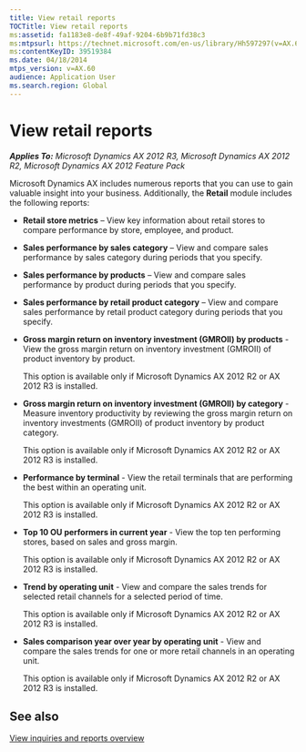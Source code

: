 ```yaml
---
title: View retail reports
TOCTitle: View retail reports
ms:assetid: fa1183e8-de8f-49af-9204-6b9b71fd38c3
ms:mtpsurl: https://technet.microsoft.com/en-us/library/Hh597297(v=AX.60)
ms:contentKeyID: 39519384
ms.date: 04/18/2014
mtps_version: v=AX.60
audience: Application User
ms.search.region: Global
---
```


# View retail reports 


_**Applies To:** Microsoft Dynamics AX 2012 R3, Microsoft Dynamics AX 2012 R2, Microsoft Dynamics AX 2012 Feature Pack_

Microsoft Dynamics AX includes numerous reports that you can use to gain valuable insight into your business. Additionally, the **Retail** module includes the following reports:

  - **Retail store metrics** – View key information about retail stores to compare performance by store, employee, and product.

  - **Sales performance by sales category** – View and compare sales performance by sales category during periods that you specify.

  - **Sales performance by products** – View and compare sales performance by product during periods that you specify.

  - **Sales performance by retail product category** – View and compare sales performance by retail product category during periods that you specify.

  - **Gross margin return on inventory investment (GMROII) by products** - View the gross margin return on inventory investment (GMROII) of product inventory by product.
    
    This option is available only if Microsoft Dynamics AX 2012 R2 or AX 2012 R3 is installed.

  - **Gross margin return on inventory investment (GMROII) by category** - Measure inventory productivity by reviewing the gross margin return on inventory investments (GMROII) of product inventory by product category.
    
    This option is available only if Microsoft Dynamics AX 2012 R2 or AX 2012 R3 is installed.

  - **Performance by terminal** - View the retail terminals that are performing the best within an operating unit.
    
    This option is available only if Microsoft Dynamics AX 2012 R2 or AX 2012 R3 is installed.

  - **Top 10 OU performers in current year** - View the top ten performing stores, based on sales and gross margin.
    
    This option is available only if Microsoft Dynamics AX 2012 R2 or AX 2012 R3 is installed.

  - **Trend by operating unit** - View and compare the sales trends for selected retail channels for a selected period of time.
    
    This option is available only if Microsoft Dynamics AX 2012 R2 or AX 2012 R3 is installed.

  - **Sales comparison year over year by operating unit** - View and compare the sales trends for one or more retail channels in an operating unit.
    
    This option is available only if Microsoft Dynamics AX 2012 R2 or AX 2012 R3 is installed.

## See also

[View inquiries and reports overview](view-inquiries-and-reports-overview.md)

  


